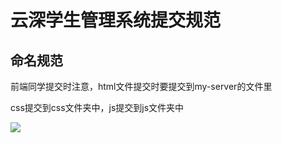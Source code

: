 # 云深学生管理系统提交规范

## 命名规范

前端同学提交时注意，html文件提交时要提交到my-server的文件里

css提交到css文件夹中，js提交到js文件夹中

![](https://miandianyaowang.oss-cn-beijing.aliyuncs.com/%E5%B1%8F%E5%B9%95%E6%88%AA%E5%9B%BE%202024-03-04%20151951.png)